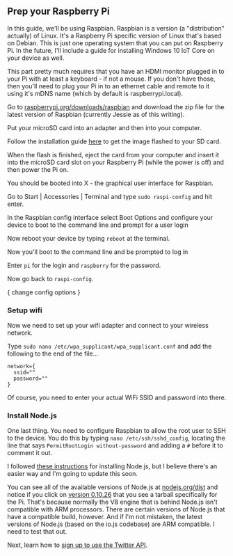 ## Prep your Raspberry Pi

In this guide, we'll be using Raspbian. Raspbian is a version (a "distribution" actually) of Linux. It's a Raspberry Pi specific version of Linux that's based on Debian. This is just one operating system that you can put on Raspberry Pi. In the future, I'll include a guide for installing Windows 10 IoT Core on your device as well.

This part pretty much requires that you have an HDMI monitor plugged in to your Pi with at least a keyboard - if not a mouse. If you don't have those, then you'll need to plug your Pi in to an ethernet cable and remote to it using it's mDNS name (which by default is raspberrypi.local).

Go to <a href="https://www.raspberrypi.org/downloads/raspbian/">raspberrypi.org/downloads/raspbian</a> and download the zip file for the latest version of Raspbian (currently Jessie as of this writing).

Put your microSD card into an adapter and then into your computer.

Follow the installation guide <a href="https://www.raspberrypi.org/documentation/installation/installing-images/README.md">here</a> to get the image flashed to your SD card.

When the flash is finished, eject the card from your computer and insert it into the microSD card slot on your Raspberry Pi (while the power is off) and then power the Pi on.

You should be booted into X - the graphical user interface for Raspbian.

Go to Start | Accessories | Terminal and type `sudo raspi-config` and hit enter.

In the Raspbian config interface select Boot Options and configure your device to boot to the command line and prompt for a user login

Now reboot your device by typing `reboot` at the terminal.

Now you'll boot to the command line and be prompted to log in

Enter `pi` for the login and `raspberry` for the password.

Now go back to `raspi-config`.

{ change config options }

### Setup wifi
Now we need to set up your wifi adapter and connect to your wireless network.

Type `sudo nano /etc/wpa_supplicant/wpa_supplicant.conf` and add the following to the end of the file...

```
network={
  ssid=""
  password=""
}
```

Of course, you need to enter your actual WiFi SSID and password into there.

### Install Node.js
One last thing. You need to configure Raspbian to allow the root user to SSH to the device. You do this by typing `nano /etc/ssh/sshd_config`, locating the line that says `PermitRootLogin without-password` and adding a `#` before it to comment it out.

I followed <a href="https://gist.github.com/stolsma/3301813">these instructions</a> for installing Node.js, but I believe there's an easier way and I'm going to update this soon.

You can see all of the available versions of Node.js at <a href="http://nodejs.org/dist">nodejs.org/dist</a> and notice if you click on <a href="http://nodejs.org/dist/v0.10.26/">version 0.10.26</a> that you see a tarball specifically for the Pi. That's because normally the V8 engine that is behind Node.js isn't compatible with ARM processors. There are certain versions of Node.js that have a compatible build, however. And if I'm not mistaken, the latest versions of Node.js (based on the io.js codebase) are ARM compatible. I need to test that out.  

Next, learn how to [sign up to use the Twitter API](twitter.md).